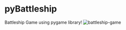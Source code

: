 # pyBattleship
Battleship Game using pygame library!
![battleship-game](https://github.com/iaj2/pyBattleship/assets/108596576/d482915d-d6a3-4c20-a0c5-c2d1701e3034)
